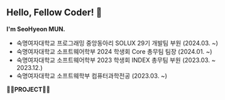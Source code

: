## Hello, Fellow Coder! 🚀

**I'm SeoHyeon MUN.**
- 숙명여자대학교 프로그래밍 중앙동아리 SOLUX 29기 개발팀 부원 (2024.03. ~)
- 숙명여자대학교 소프트웨어학부 2024 학생회 Core 총무팀 팀장 (2024.01. ~)
- 숙명여자대학교 소프트웨어학부 2023 학생회 INDEX 총무팀 부원 (2023.03. ~ 2023.12.)
- 숙명여자대학교 소프트웨학부 컴퓨터과학전공 (2023.03. ~)

💪🏻**PROJECT**💪🏻
